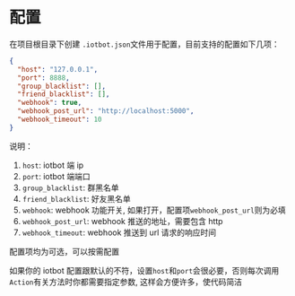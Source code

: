 # 配置

在项目根目录下创建 `.iotbot.json`文件用于配置，目前支持的配置如下几项：

```json
{
  "host": "127.0.0.1",
  "port": 8888,
  "group_blacklist": [],
  "friend_blacklist": [],
  "webhook": true,
  "webhook_post_url": "http://localhost:5000",
  "webhook_timeout": 10
}
```

说明：

1. `host`: iotbot 端 ip
2. `port`: iotbot 端端口
3. `group_blacklist`: 群黑名单
4. `friend_blacklist`: 好友黑名单
5. `webhook`: webhook 功能开关, 如果打开，配置项`webhook_post_url`则为必填
6. `webhook_post_url`: webhook 推送的地址，需要包含 http
7. `webhook_timeout`: webhook 推送到 url 请求的响应时间

配置项均为可选，可以按需配置

如果你的 iotbot 配置跟默认的不符，设置`host`和`port`会很必要，否则每次调用`Action`有关方法时你都需要指定参数, 这样会方便许多，使代码简洁
